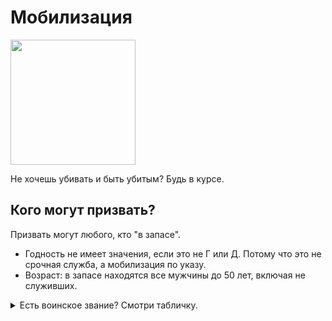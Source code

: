 # Мобилизация

<img src="https://user-images.githubusercontent.com/349336/195272251-f7031221-8de5-4a14-96c7-e8b83e836616.png" height="200px">

Не хочешь убивать и быть убитым? Будь в курсе.

## Кого могут призвать?

Призвать могут любого, кто "в запасе".

- Годность не имеет значения, если это не Г или Д. Потому что это не срочная служба, а мобилизация по указу.
- Возраст: в запасе находятся все мужчины до 50 лет, включая не служивших.

<details>
  <summary>Есть воинское звание? Смотри табличку.</summary>
  | Звание          | В запасе до... |
  | --------------- | -------------- |
  | Рядовой / не служивший | 50 лет  |
  | Младшие офицеры        | 60 лет  |
  | Майоры, капитаны 3 ранга, подполковники, капитаны 2 ранга | 65 лет |
  | Выше | бессрочно |

</details>
